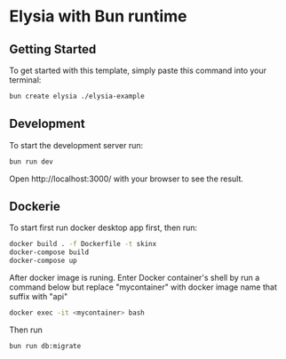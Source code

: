 # Elysia with Bun runtime

## Getting Started
To get started with this template, simply paste this command into your terminal:
```bash
bun create elysia ./elysia-example
```

## Development
To start the development server run:
```bash
bun run dev
```

Open http://localhost:3000/ with your browser to see the result.

## Dockerie
To start first run docker desktop app first, then run:
```bash
docker build . -f Dockerfile -t skinx
docker-compose build
docker-compose up
```
After docker image is runing. Enter Docker container's shell by run a command below but replace "mycontainer" with docker image name that suffix with "api"
```bash
docker exec -it <mycontainer> bash
```
Then run
```bash
bun run db:migrate
```